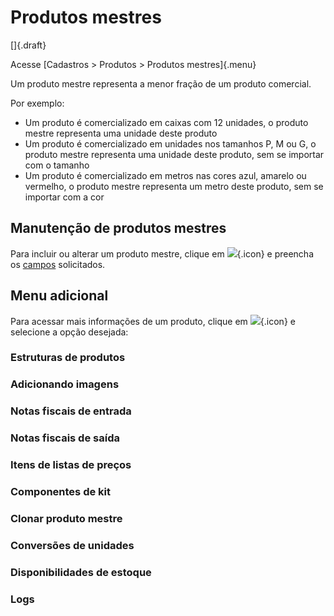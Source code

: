 # Produtos mestres

[]{.draft}

Acesse [Cadastros > Produtos > Produtos mestres]{.menu}

Um produto mestre representa a menor fração de um produto comercial. 

Por exemplo:
* Um produto é comercializado em caixas com 12 unidades, o produto mestre representa uma unidade deste produto
* Um produto é comercializado em unidades nos tamanhos P, M ou G, o produto mestre representa uma unidade deste produto, sem se importar com o tamanho
* Um produto é comercializado em metros nas cores azul, amarelo ou vermelho, o produto mestre representa um metro deste produto, sem se importar com a cor

## Manutenção de produtos mestres

Para incluir ou alterar um produto mestre, clique em ![](https://static.zenerp.app.br/icons/action-create.svg){.icon} e preencha os [campos](product-edit) solicitados.

## Menu adicional

Para acessar mais informações de um produto, clique em ![](https://static.zenerp.app.br/icons/action-more-tr.svg){.icon} e selecione a opção desejada:

### Estruturas de produtos

### Adicionando imagens

### Notas fiscais de entrada

### Notas fiscais de saída

### Itens de listas de preços

### Componentes de kit

### Clonar produto mestre

### Conversões de unidades

### Disponibilidades de estoque

### Logs

